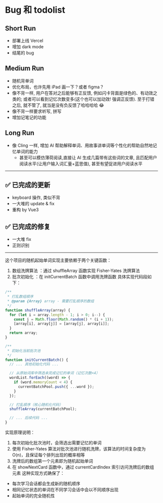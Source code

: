 # Bug 和 todolist

## Short Run

- 部署上线 Vercel
- 增加 dark mode
- 结尾的 bug

## Medium Run

- 随机背单词
- 优化布局，也许先用 iPad 画一下？或者 figma？
- 像不背一样, 用户在答对之后能够有正反馈, 例如闪卡背面是绿色的、有动效之类的; 或者可以看到记忆次数变多(这个也可以加动效! 强调正反馈). 至于打错之后, 就不管了, 就当是没有负反馈了哈哈哈哈 😂
- 像不背一样要求听写, 拼写
- 增加记笔记的功能

## Long Run

- 像 Cling 一样, 增加 AI 帮助解释单词、用故事讲单词等个性化的帮助自然地记忆单词的能力
  - 甚至可以模仿薄荷阅读,直接让 AI 生成几篇带有这些词的文章, 且匹配用户阅读水平(让用户输入词汇量+蓝思值), 甚至有望促进用户阅读水平

---

## ✅ 已完成的更新

- keyboard 操作, 类似不背
- 一大堆的 update & fix
- 重构 by Vue3

## ✅ 已完成的修复

- 一大堆 fix
- 正则识别

---

这个项目的随机起始单词实现主要依赖于两个关键函数：

1. 数组洗牌算法 ：通过 shuffleArray 函数实现 Fisher-Yates 洗牌算法
2. 批次初始化 ：在 initCurrentBatch 函数中调用洗牌函数
   具体实现代码段如下：

```javascript
/**
 * 打乱数组顺序
 * @param {Array} array - 需要打乱顺序的数组
 */
function shuffleArray(array) {
  for (let i = array.length - 1; i > 0; i--) {
    const j = Math.floor(Math.random() * (i + 1));
    [array[i], array[j]] = [array[j], array[i]];
  }
  return array;
}

/**
 * 初始化当前批次池
 */
function initCurrentBatch() {
  // ... 其他初始化代码 ...

  // 从原始词库中筛选未完成记忆的单词（记忆次数<4）
  wordList.forEach((word) => {
    if (word.memoryCount < 4) {
      currentBatchPool.push({ ...word });
    }
  });

  // 打乱顺序（核心随机化代码）
  shuffleArray(currentBatchPool);

  // ... 后续代码 ...
}
```

实现原理说明：

1. 每次初始化批次池时，会筛选出需要记忆的单词
2. 使用 Fisher-Yates 算法对批次池进行随机洗牌，该算法的时间复杂度为 O(n)，且保证每个排列出现的概率相等
3. 洗牌后的数组第一个元素即为随机起始单词
4. 在 showNextCard 函数中，通过 currentCardIndex 索引访问洗牌后的数组元素
   这种实现方式确保了：

- 每次学习会话都会生成新的随机顺序
- 相同记忆状态的单词在不同学习会话中会以不同顺序出现
- 起始单词的完全随机性
